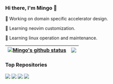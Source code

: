 ### Hi there, I'm Mingo 👋

🔭 Working on domain specific accelerator design.

🌱 Learning neovim customization.

🌱 Learning linux operation and maintenance.

| <a href="https://github.com/mingo99/github-readme-stats"><img align="center" src="https://github-readme-stats.vercel.app/api?username=mingo99&count_private=true&show_icons=true&include_all_commits=true&theme=transparent&hide_border=true" alt="Mingo's github status" /></a> | <a href="https://github.com/mingo99/github-readme-stats"><img align="center" src="https://github-readme-stats.vercel.app/api/top-langs/?username=mingo99&layout=compact&theme=transparent&hide_border=true&hide=html,stata" /></a> |
| ------------- | ------------- |

### Top Repositories

<style>
    a.repo-card {
        display: inline-block;
        margin-bottom: 5px;  
    }
</style>

<a href="https://github.com/mingo99/CU33" class="repo-card">
    <img align="center" src="https://github-readme-stats-mingo.vercel.app/api/pin/?username=mingo99&repo=CU33&theme=transparent" />
</a>

<a href="https://github.com/mingo99/CU11" class="repo-card">
    <img align="center" src="https://github-readme-stats-mingo.vercel.app/api/pin/?username=mingo99&repo=CU11&theme=transparent" />
</a>

<a href="https://github.com/mingo99/AXI-Specification" class="repo-card">
  <img align="center" src="https://github-readme-stats-mingo.vercel.app/api/pin/?username=mingo99&repo=AXI-Specification&theme=transparent" />
</a>
<a href="https://github.com/mingo99/verilog-autoinst.nvim" class="repo-card">
  <img align="center" src="https://github-readme-stats-mingo.vercel.app/api/pin/?username=mingo99&repo=verilog-autoinst.nvim&theme=transparent" />
</a>
